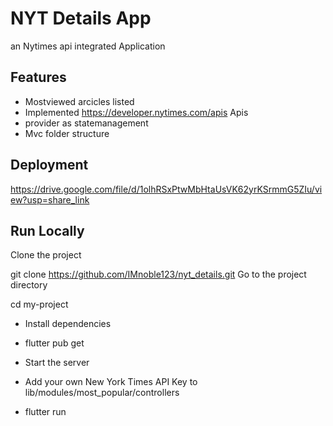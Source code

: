 # NYT Details App
an Nytimes api integrated Application

## Features
- Mostviewed arcicles listed
- Implemented https://developer.nytimes.com/apis Apis
- provider as statemanagement
- Mvc folder structure
## Deployment
https://drive.google.com/file/d/1olhRSxPtwMbHtaUsVK62yrKSrmmG5ZIu/view?usp=share_link

## Run Locally
Clone the project

git clone https://github.com/IMnoble123/nyt_details.git
Go to the project directory

  cd my-project
  - Install dependencies

 - flutter pub get
 - Start the server
 - Add your own New York Times API Key to  lib/modules/most_popular/controllers

 - flutter run
